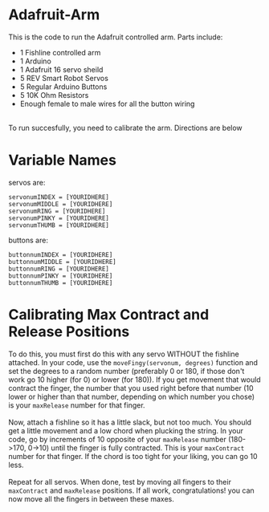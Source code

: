 # Adafruit-Arm
This is the code to run the Adafruit controlled arm. Parts include:
- 1 Fishline controlled arm
- 1 Arduino
- 1 Adafruit 16 servo sheild
- 5 REV Smart Robot Servos
- 5 Regular Arduino Buttons
- 5 10K Ohm Resistors
- Enough female to male wires for all the button wiring
<br>
To run succesfully, you need to calibrate the arm. Directions are below

# Variable Names
servos are:
```
servonumINDEX = [YOURIDHERE]
servonumMIDDLE = [YOURIDHERE]
servonumRING = [YOURIDHERE]
servonumPINKY = [YOURIDHERE]
servonumTHUMB = [YOURIDHERE]
```

buttons are:
```
buttonnumINDEX = [YOURIDHERE]
buttonnumMIDDLE = [YOURIDHERE]
buttonnumRING = [YOURIDHERE]
buttonnumPINKY = [YOURIDHERE]
buttonnumTHUMB = [YOURIDHERE]
```

# Calibrating Max Contract and Release Positions
To do this, you must first do this with any servo WITHOUT the fishline attached. In your code, use the `moveFingy(servonum, degrees)` function and set the degrees to a random number (preferably 0 or 180, if those don't work go 10 higher (for 0) or lower (for 180)). If you get movement that would contract the finger, the number that you used right before that number (10 lower or higher than that number, depending on which number you chose) is your `maxRelease` number for that finger. 
<br>
<br>
Now, attach a fishline so it has a little slack, but not too much. You should get a little movement and a low chord when plucking the string. In your code, go by increments of 10 opposite of your `maxRelease` number (180->170, 0->10) until the finger is fully contracted. This is your `maxContract` number for that finger. If the chord is too tight for your liking, you can go 10 less.
<br>
<br>
Repeat for all servos. When done, test by moving all fingers to their `maxContract` and `maxRelease` positions. If all work, congratulations! you can now move all the fingers in between these maxes.
